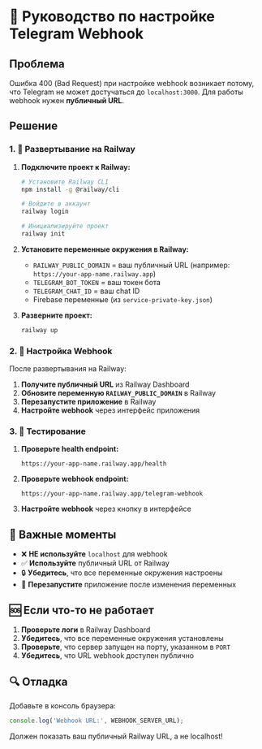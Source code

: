 # 🔧 Руководство по настройке Telegram Webhook

## Проблема
Ошибка 400 (Bad Request) при настройке webhook возникает потому, что Telegram не может достучаться до `localhost:3000`. Для работы webhook нужен **публичный URL**.

## Решение

### 1. 🚀 Развертывание на Railway

1. **Подключите проект к Railway:**
   ```bash
   # Установите Railway CLI
   npm install -g @railway/cli
   
   # Войдите в аккаунт
   railway login
   
   # Инициализируйте проект
   railway init
   ```

2. **Установите переменные окружения в Railway:**
   - `RAILWAY_PUBLIC_DOMAIN` = ваш публичный URL (например: `https://your-app-name.railway.app`)
   - `TELEGRAM_BOT_TOKEN` = ваш токен бота
   - `TELEGRAM_CHAT_ID` = ваш chat ID
   - Firebase переменные (из `service-private-key.json`)

3. **Разверните проект:**
   ```bash
   railway up
   ```

### 2. 🔗 Настройка Webhook

После развертывания на Railway:

1. **Получите публичный URL** из Railway Dashboard
2. **Обновите переменную `RAILWAY_PUBLIC_DOMAIN`** в Railway
3. **Перезапустите приложение** в Railway
4. **Настройте webhook** через интерфейс приложения

### 3. 🧪 Тестирование

1. **Проверьте health endpoint:**
   ```
   https://your-app-name.railway.app/health
   ```

2. **Проверьте webhook endpoint:**
   ```
   https://your-app-name.railway.app/telegram-webhook
   ```

3. **Настройте webhook** через кнопку в интерфейсе

## 📝 Важные моменты

- ❌ **НЕ используйте** `localhost` для webhook
- ✅ **Используйте** публичный URL от Railway
- 🔒 **Убедитесь**, что все переменные окружения настроены
- 🚀 **Перезапустите** приложение после изменения переменных

## 🆘 Если что-то не работает

1. **Проверьте логи** в Railway Dashboard
2. **Убедитесь**, что все переменные окружения установлены
3. **Проверьте**, что сервер запущен на порту, указанном в `PORT`
4. **Убедитесь**, что URL webhook доступен публично

## 🔍 Отладка

Добавьте в консоль браузера:
```javascript
console.log('Webhook URL:', WEBHOOK_SERVER_URL);
```

Должен показать ваш публичный Railway URL, а не localhost!
